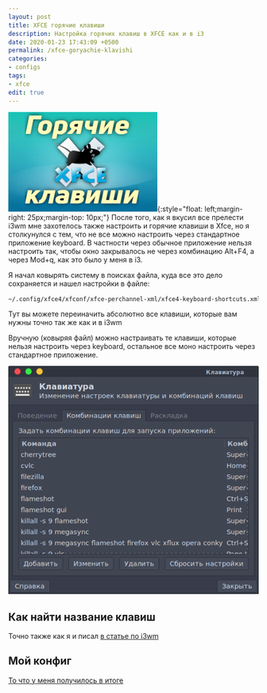 ```yaml
---
layout: post
title: XFCE горячие клавиши
description: Настройка горячих клавиш в XFCE как и в i3
date: 2020-01-23 17:43:09 +0500
permalink: /xfce-goryachie-klavishi
categories: 
- configs
tags:
- xfce
edit: true
---
```

![Настройка горячих клавиш в XFCE как и в i3](../img/xfce-goryachie-klavishi.jpg){:style="float: left;margin-right: 25px;margin-top: 10px;"}
После того, как я вкусил все прелести i3wm мне захотелось также настроить и горячие клавиши в Xfce, но я столкунулся с тем, что не все можно настроить через стандартное приложение keyboard. В частности через обычное приложение нельзя настроить так, чтобы окно закрывалось не через комбинацию Alt+F4, а через Mod+q, как это было у меня в i3.

Я начал ковырять систему в поисках файла, куда все это дело сохраняется и нашел настройки в файле: 

```sh
~/.config/xfce4/xfconf/xfce-perchannel-xml/xfce4-keyboard-shortcuts.xml
```
Тут вы можете переиначить абсолютно все клавиши, которые вам нужны точно так же как и в i3wm

Вручную (ковыряя файл) можно настраивать те клавиши, которые нельзя настроить через keyboard, остальное все моно настроить через стандартное приложение.

![Настройка горячих клавиш в XFCE как и в i3](../img/2020-01-24_14.png)


## Как найти название клавиш
Точно также как я и писал [в статье по i3wm](https://ordanax.github.io/i3wm)

## Мой конфиг 
[То что у меня получилось в итоге](https://github.com/ordanax/dots/blob/master/xfce4/xfconf/xfce-perchannel-xml/xfce4-keyboard-shortcuts.xml)
